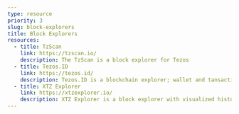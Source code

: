 ```yaml
---
type: resource
priority: 3
slug: block-explorers
title: Block Explorers
resources:
  - title: TzScan
    link: https://tzscan.io/
    description: The TzScan is a block explorer for Tezos
  - title: Tezos.ID
    link: https://tezos.id/
    description: Tezos.ID is a blockchain explorer; wallet and tansaction monitoring tool
  - title: XTZ Explorer
    link: https://xtzexplorer.io/
    description: XTZ Explorer is a block explorer with visualized history information about all Tezos (XTZ) transactions
---
```

